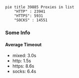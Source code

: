 
```mermaid
pie title 39885 Proxies in list
    "HTTP" : 23941
    "HTTPS": 5931
    "SOCKS" : 14551
```

### Some Info
#### Average Timeout

- mixed: 3.0s
- http: 1.5s
- https: 8.6s
- socks: 6.4s